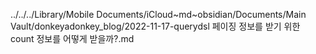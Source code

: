 ../../../Library/Mobile Documents/iCloud~md~obsidian/Documents/Main Vault/donkeyadonkey_blog/2022-11-17-querydsl 페이징 정보를 받기 위한 count 정보를 어떻게 받을까?.md